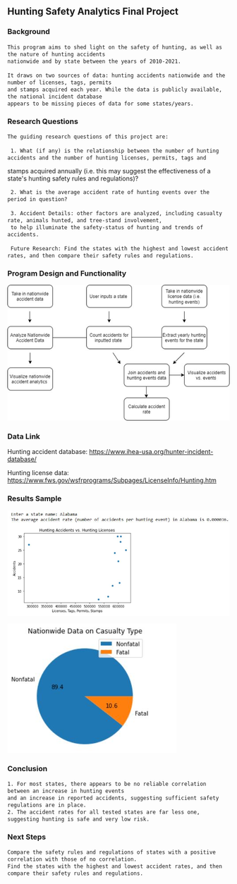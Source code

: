 ## Hunting Safety Analytics Final Project 

### Background 
    
    This program aims to shed light on the safety of hunting, as well as the nature of hunting accidents 
    nationwide and by state between the years of 2010-2021.
    
    It draws on two sources of data: hunting accidents nationwide and the number of licenses, tags, permits 
    and stamps acquired each year. While the data is publicly available, the national incident database 
    appears to be missing pieces of data for some states/years. 

### Research Questions

    The guiding research questions of this project are:
    
     1. What (if any) is the relationship between the number of hunting accidents and the number of hunting licenses, permits, tags and
stamps acquired annually (i.e. this may suggest the effectiveness of a state's hunting safety rules and regulations)?
    
     2. What is the average accident rate of hunting events over the period in question? 
     
     3. Accident Details: other factors are analyzed, including casualty rate, animals hunted, and tree-stand involvement,
     to help illuminate the safety-status of hunting and trends of accidents. 
     
     Future Research: Find the states with the highest and lowest accident rates, and then compare their safety rules and regulations.
     

### Program Design and Functionality 

![Program Structure.io](/Hunting_Analytics/hunting_diagram.jpg "Program Structure")

### Data Link
Hunting accident database: https://www.ihea-usa.org/hunter-incident-database/

Hunting license data: https://www.fws.gov/wsfrprograms/Subpages/LicenseInfo/Hunting.htm

### Results Sample

![Hunting Graph.io](/Hunting_Analytics/Hunting_results.jpg "Scatter Plot")




![Analytics Sample.io](/Hunting_Analytics/Analytics_sample.JPG "Analytics Sample")


### Conclusion 
    1. For most states, there appears to be no reliable correlation between an increase in hunting events 
    and an increase in reported accidents, suggesting sufficient safety regulations are in place.
    2. The accident rates for all tested states are far less one, suggesting hunting is safe and very low risk.
    
### Next Steps 
    Compare the safety rules and regulations of states with a positive correlation with those of no correlation. 
    Find the states with the highest and lowest accident rates, and then compare their safety rules and regulations.
